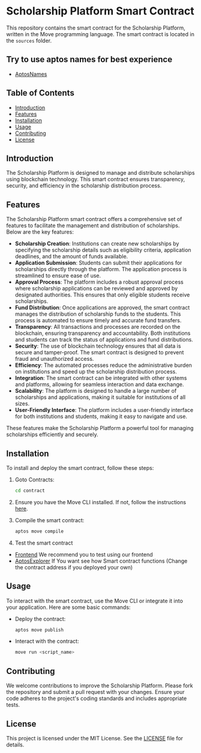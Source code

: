 # Scholarship Platform Smart Contract

This repository contains the smart contract for the Scholarship Platform, written in the Move programming language. The smart contract is located in the `sources` folder.

## Try to use aptos names for best experience

- [AptosNames](https://testnet.aptosnames.com/)

## Table of Contents

- [Introduction](#introduction)
- [Features](#features)
- [Installation](#installation)
- [Usage](#usage)
- [Contributing](#contributing)
- [License](#license)

## Introduction

The Scholarship Platform is designed to manage and distribute scholarships using blockchain technology. This smart contract ensures transparency, security, and efficiency in the scholarship distribution process.

## Features

The Scholarship Platform smart contract offers a comprehensive set of features to facilitate the management and distribution of scholarships. Below are the key features:

- **Scholarship Creation**: Institutions can create new scholarships by specifying the scholarship details such as eligibility criteria, application deadlines, and the amount of funds available.
- **Application Submission**: Students can submit their applications for scholarships directly through the platform. The application process is streamlined to ensure ease of use.
- **Approval Process**: The platform includes a robust approval process where scholarship applications can be reviewed and approved by designated authorities. This ensures that only eligible students receive scholarships.
- **Fund Distribution**: Once applications are approved, the smart contract manages the distribution of scholarship funds to the students. This process is automated to ensure timely and accurate fund transfers.
- **Transparency**: All transactions and processes are recorded on the blockchain, ensuring transparency and accountability. Both institutions and students can track the status of applications and fund distributions.
- **Security**: The use of blockchain technology ensures that all data is secure and tamper-proof. The smart contract is designed to prevent fraud and unauthorized access.
- **Efficiency**: The automated processes reduce the administrative burden on institutions and speed up the scholarship distribution process.
- **Integration**: The smart contract can be integrated with other systems and platforms, allowing for seamless interaction and data exchange.
- **Scalability**: The platform is designed to handle a large number of scholarships and applications, making it suitable for institutions of all sizes.
- **User-Friendly Interface**: The platform includes a user-friendly interface for both institutions and students, making it easy to navigate and use.

These features make the Scholarship Platform a powerful tool for managing scholarships efficiently and securely.

## Installation

To install and deploy the smart contract, follow these steps:

1. Goto Contracts:

   ```sh
   cd contract
   ```

2. Ensure you have the Move CLI installed. If not, follow the instructions [here](https://github.com/move-language/move).

3. Compile the smart contract:
   ```sh
   aptos move compile
   ```
4. Test the smart contract

- [Frontend](#frontend) We recommend you to test using our frontend
- [AptosExplorer](https://explorer.aptoslabs.com/account/0x5fbab942388be12bc96e623fcc22d7c71bd76bede6a0b828de4c351e7aebcc1e/modules/view/ScholarshipPlatform/view_complete_data_applicants_by_scholarship_id?network=testnet) If You want see how Smart contract functions (Change the contract address if you deployed your own)

## Usage

To interact with the smart contract, use the Move CLI or integrate it into your application. Here are some basic commands:

- Deploy the contract:

  ```sh
  aptos move publish
  ```

- Interact with the contract:
  ```sh
  move run <script_name>
  ```

## Contributing

We welcome contributions to improve the Scholarship Platform. Please fork the repository and submit a pull request with your changes. Ensure your code adheres to the project's coding standards and includes appropriate tests.

## License

This project is licensed under the MIT License. See the [LICENSE](LICENSE) file for details.
